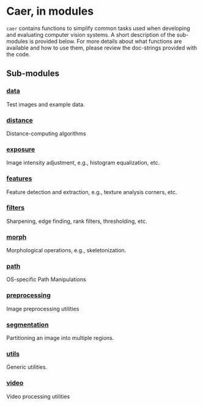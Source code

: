 # Caer, in modules

`caer` contains functions to simplify common tasks used when developing and evaluating computer vision systems. A short description of the sub-modules is provided below. For more details about what functions are available and how to use them, please review the doc-strings provided with the code.

## Sub-modules

### [data](data)
Test images and example data.

### [distance](distance)
Distance-computing algorithms

### [exposure](exposure)
Image intensity adjustment, e.g., histogram equalization, etc.

### [features](features)
Feature detection and extraction, e.g., texture analysis corners, etc.

### [filters](filters)
Sharpening, edge finding, rank filters, thresholding, etc.

### [morph](morph)
Morphological operations, e.g., skeletonization.

### [path](path)
OS-specific Path Manipulations

### [preprocessing](preprocessing)
Image preprocessing utilities

### [segmentation](segmentation)
Partitioning an image into multiple regions.  

### [utils](utils)
Generic utilities.

### [video](video)
Video processing utilities